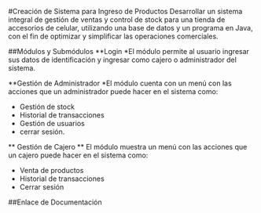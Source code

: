 #Creación de Sistema para Ingreso de Productos
Desarrollar un sistema integral de gestión de ventas y control de stock para una tienda de accesorios de celular, utilizando una base de datos y un programa en Java, con el fin de optimizar y simplificar las operaciones comerciales.


##Módulos y Submódulos
**Login
*El módulo permite al usuario ingresar sus datos de identificación y ingresar como cajero o administrador del sistema.

**Gestión de Administrador
*El módulo cuenta con un menú con las acciones que un administrador puede hacer en el sistema como:
  - Gestión de stock
  - Historial de transacciones
  - Gestión de usuarios
  - cerrar sesión.

** Gestión de Cajero
** El módulo muestra un menú con las acciones que un cajero puede hacer en el sistema como:
  - Venta de productos
  - Historial de transacciones
  - Cerrar sesión

##Enlace de Documentación
